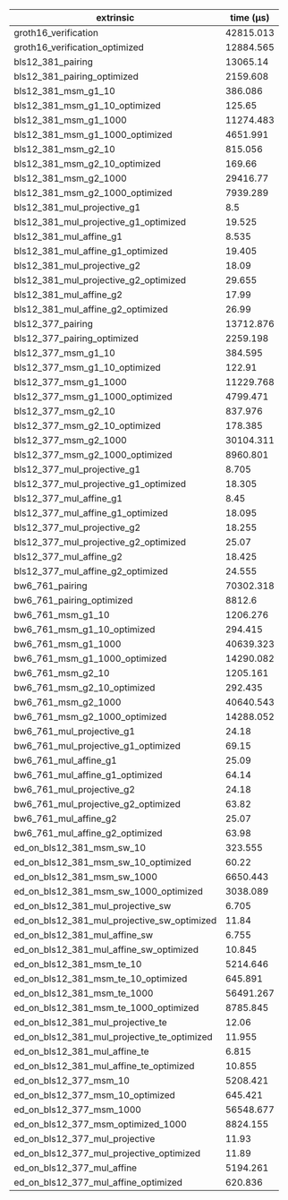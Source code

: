| extrinsic                                   | time (µs) |
| ------------------------------------------- | --------- |
| groth16_verification                        | 42815.013 |
| groth16_verification_optimized              | 12884.565 |
| bls12_381_pairing                           | 13065.14  |
| bls12_381_pairing_optimized                 | 2159.608  |
| bls12_381_msm_g1_10                         | 386.086   |
| bls12_381_msm_g1_10_optimized               | 125.65    |
| bls12_381_msm_g1_1000                       | 11274.483 |
| bls12_381_msm_g1_1000_optimized             | 4651.991  |
| bls12_381_msm_g2_10                         | 815.056   |
| bls12_381_msm_g2_10_optimized               | 169.66    |
| bls12_381_msm_g2_1000                       | 29416.77  |
| bls12_381_msm_g2_1000_optimized             | 7939.289  |
| bls12_381_mul_projective_g1                 | 8.5       |
| bls12_381_mul_projective_g1_optimized       | 19.525    |
| bls12_381_mul_affine_g1                     | 8.535     |
| bls12_381_mul_affine_g1_optimized           | 19.405    |
| bls12_381_mul_projective_g2                 | 18.09     |
| bls12_381_mul_projective_g2_optimized       | 29.655    |
| bls12_381_mul_affine_g2                     | 17.99     |
| bls12_381_mul_affine_g2_optimized           | 26.99     |
| bls12_377_pairing                           | 13712.876 |
| bls12_377_pairing_optimized                 | 2259.198  |
| bls12_377_msm_g1_10                         | 384.595   |
| bls12_377_msm_g1_10_optimized               | 122.91    |
| bls12_377_msm_g1_1000                       | 11229.768 |
| bls12_377_msm_g1_1000_optimized             | 4799.471  |
| bls12_377_msm_g2_10                         | 837.976   |
| bls12_377_msm_g2_10_optimized               | 178.385   |
| bls12_377_msm_g2_1000                       | 30104.311 |
| bls12_377_msm_g2_1000_optimized             | 8960.801  |
| bls12_377_mul_projective_g1                 | 8.705     |
| bls12_377_mul_projective_g1_optimized       | 18.305    |
| bls12_377_mul_affine_g1                     | 8.45      |
| bls12_377_mul_affine_g1_optimized           | 18.095    |
| bls12_377_mul_projective_g2                 | 18.255    |
| bls12_377_mul_projective_g2_optimized       | 25.07     |
| bls12_377_mul_affine_g2                     | 18.425    |
| bls12_377_mul_affine_g2_optimized           | 24.555    |
| bw6_761_pairing                             | 70302.318 |
| bw6_761_pairing_optimized                   | 8812.6    |
| bw6_761_msm_g1_10                           | 1206.276  |
| bw6_761_msm_g1_10_optimized                 | 294.415   |
| bw6_761_msm_g1_1000                         | 40639.323 |
| bw6_761_msm_g1_1000_optimized               | 14290.082 |
| bw6_761_msm_g2_10                           | 1205.161  |
| bw6_761_msm_g2_10_optimized                 | 292.435   |
| bw6_761_msm_g2_1000                         | 40640.543 |
| bw6_761_msm_g2_1000_optimized               | 14288.052 |
| bw6_761_mul_projective_g1                   | 24.18     |
| bw6_761_mul_projective_g1_optimized         | 69.15     |
| bw6_761_mul_affine_g1                       | 25.09     |
| bw6_761_mul_affine_g1_optimized             | 64.14     |
| bw6_761_mul_projective_g2                   | 24.18     |
| bw6_761_mul_projective_g2_optimized         | 63.82     |
| bw6_761_mul_affine_g2                       | 25.07     |
| bw6_761_mul_affine_g2_optimized             | 63.98     |
| ed_on_bls12_381_msm_sw_10                   | 323.555   |
| ed_on_bls12_381_msm_sw_10_optimized         | 60.22     |
| ed_on_bls12_381_msm_sw_1000                 | 6650.443  |
| ed_on_bls12_381_msm_sw_1000_optimized       | 3038.089  |
| ed_on_bls12_381_mul_projective_sw           | 6.705     |
| ed_on_bls12_381_mul_projective_sw_optimized | 11.84     |
| ed_on_bls12_381_mul_affine_sw               | 6.755     |
| ed_on_bls12_381_mul_affine_sw_optimized     | 10.845    |
| ed_on_bls12_381_msm_te_10                   | 5214.646  |
| ed_on_bls12_381_msm_te_10_optimized         | 645.891   |
| ed_on_bls12_381_msm_te_1000                 | 56491.267 |
| ed_on_bls12_381_msm_te_1000_optimized       | 8785.845  |
| ed_on_bls12_381_mul_projective_te           | 12.06     |
| ed_on_bls12_381_mul_projective_te_optimized | 11.955    |
| ed_on_bls12_381_mul_affine_te               | 6.815     |
| ed_on_bls12_381_mul_affine_te_optimized     | 10.855    |
| ed_on_bls12_377_msm_10                      | 5208.421  |
| ed_on_bls12_377_msm_10_optimized            | 645.421   |
| ed_on_bls12_377_msm_1000                    | 56548.677 |
| ed_on_bls12_377_msm_optimized_1000          | 8824.155  |
| ed_on_bls12_377_mul_projective              | 11.93     |
| ed_on_bls12_377_mul_projective_optimized    | 11.89     |
| ed_on_bls12_377_mul_affine                  | 5194.261  |
| ed_on_bls12_377_mul_affine_optimized        | 620.836   |
